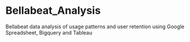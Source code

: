 # Bellabeat_Analysis
Bellabeat data analysis of usage patterns and user retention using Google Spreadsheet, Bigquery and Tableau
